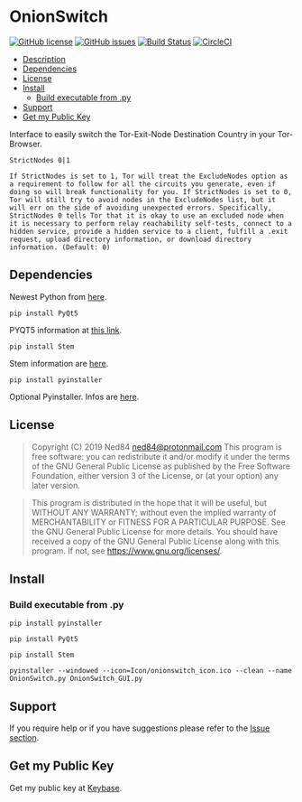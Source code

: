 # OnionSwitch

[![GitHub license](https://img.shields.io/github/license/Ned84/BreaktimeWatch?color=blue&style=plastic)](https://github.com/Ned84/OnionSwitch/blob/master/LICENSE)
[![GitHub issues](https://img.shields.io/github/issues/Ned84/BreaktimeWatch?style=plastic)](https://github.com/Ned84/OnionSwitch/issues)
[![Build Status](https://img.shields.io/endpoint.svg?url=https%3A%2F%2Factions-badge.atrox.dev%2F%2FNed84%2FOnionSwitch%2Fbadge&style=plastic)](https://actions-badge.atrox.dev//Ned84/OnionSwitch/goto)
[![CircleCI](https://circleci.com/gh/Ned84/OnionSwitch.svg?style=svg)](https://circleci.com/gh/Ned84/OnionSwitch)

* [Description](#description)
* [Dependencies](#dependencies)
* [License](#license)
* [Install](#install)
  * [Build executable from .py](#build-executable-from-py)
* [Support](#support)
* [Get my Public Key](#get-my-public-key)


Interface to easily switch the Tor-Exit-Node Destination Country in your Tor-Browser.

    StrictNodes 0|1

    If StrictNodes is set to 1, Tor will treat the ExcludeNodes option as a requirement to follow for all the circuits you generate, even if doing so will break functionality for you. If StrictNodes is set to 0, Tor will still try to avoid nodes in the ExcludeNodes list, but it will err on the side of avoiding unexpected errors. Specifically, StrictNodes 0 tells Tor that it is okay to use an excluded node when it is necessary to perform relay reachability self-tests, connect to a hidden service, provide a hidden service to a client, fulfill a .exit request, upload directory information, or download directory information. (Default: 0)

## Dependencies

Newest Python from [here](https://www.python.org/downloads/).

```pip install PyQt5```

PYQT5 information at [this link](https://pypi.org/project/PyQt5/).

```pip install Stem```

Stem information are [here](https://stem.torproject.org/).

```pip install pyinstaller```

Optional Pyinstaller. Infos are [here](https://www.pyinstaller.org/downloads.html).

## License

>Copyright (C) 2019  Ned84 ned84@protonmail.com
>This program is free software: you can redistribute it and/or modify
>it under the terms of the GNU General Public License as published by
>the Free Software Foundation, either version 3 of the License, or
>(at your option) any later version.

>This program is distributed in the hope that it will be useful,
>but WITHOUT ANY WARRANTY; without even the implied warranty of
>MERCHANTABILITY or FITNESS FOR A PARTICULAR PURPOSE.  See the
>GNU General Public License for more details.
>You should have received a copy of the GNU General Public License
>along with this program.  If not, see <https://www.gnu.org/licenses/>.

## Install

### Build executable from .py

```pip install pyinstaller```

```pip install PyQt5```

```pip install Stem```

```pyinstaller --windowed --icon=Icon/onionswitch_icon.ico --clean --name OnionSwitch.py OnionSwitch_GUI.py```

## Support

If you require help or if you have suggestions please refer to the [Issue section](https://github.com/Ned84/OnionSwitch/issues).

## Get my Public Key

Get my public key at [Keybase](https://keybase.io/ned84).
